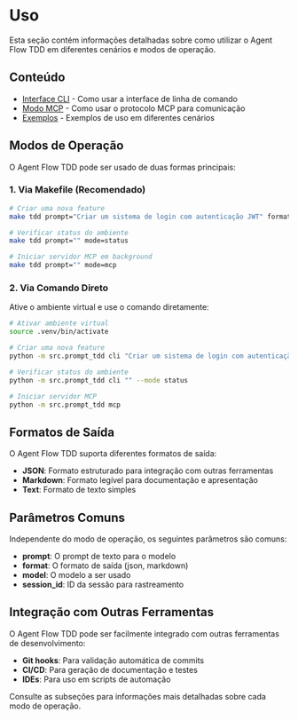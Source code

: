 # Uso

Esta seção contém informações detalhadas sobre como utilizar o Agent Flow TDD em diferentes cenários e modos de operação.

## Conteúdo

- [Interface CLI](cli.md) - Como usar a interface de linha de comando
- [Modo MCP](mcp.md) - Como usar o protocolo MCP para comunicação
- [Exemplos](examples.md) - Exemplos de uso em diferentes cenários

## Modos de Operação

O Agent Flow TDD pode ser usado de duas formas principais:

### 1. Via Makefile (Recomendado)

```bash
# Criar uma nova feature
make tdd prompt="Criar um sistema de login com autenticação JWT" format=json

# Verificar status do ambiente
make tdd prompt="" mode=status

# Iniciar servidor MCP em background
make tdd prompt="" mode=mcp
```

### 2. Via Comando Direto

Ative o ambiente virtual e use o comando diretamente:

```bash
# Ativar ambiente virtual
source .venv/bin/activate

# Criar uma nova feature
python -m src.prompt_tdd cli "Criar um sistema de login com autenticação JWT" --format json

# Verificar status do ambiente
python -m src.prompt_tdd cli "" --mode status

# Iniciar servidor MCP
python -m src.prompt_tdd mcp
```

## Formatos de Saída

O Agent Flow TDD suporta diferentes formatos de saída:

- **JSON**: Formato estruturado para integração com outras ferramentas
- **Markdown**: Formato legível para documentação e apresentação
- **Text**: Formato de texto simples

## Parâmetros Comuns

Independente do modo de operação, os seguintes parâmetros são comuns:

- **prompt**: O prompt de texto para o modelo
- **format**: O formato de saída (json, markdown)
- **model**: O modelo a ser usado
- **session_id**: ID da sessão para rastreamento

## Integração com Outras Ferramentas

O Agent Flow TDD pode ser facilmente integrado com outras ferramentas de desenvolvimento:

- **Git hooks**: Para validação automática de commits
- **CI/CD**: Para geração de documentação e testes
- **IDEs**: Para uso em scripts de automação

Consulte as subseções para informações mais detalhadas sobre cada modo de operação. 
